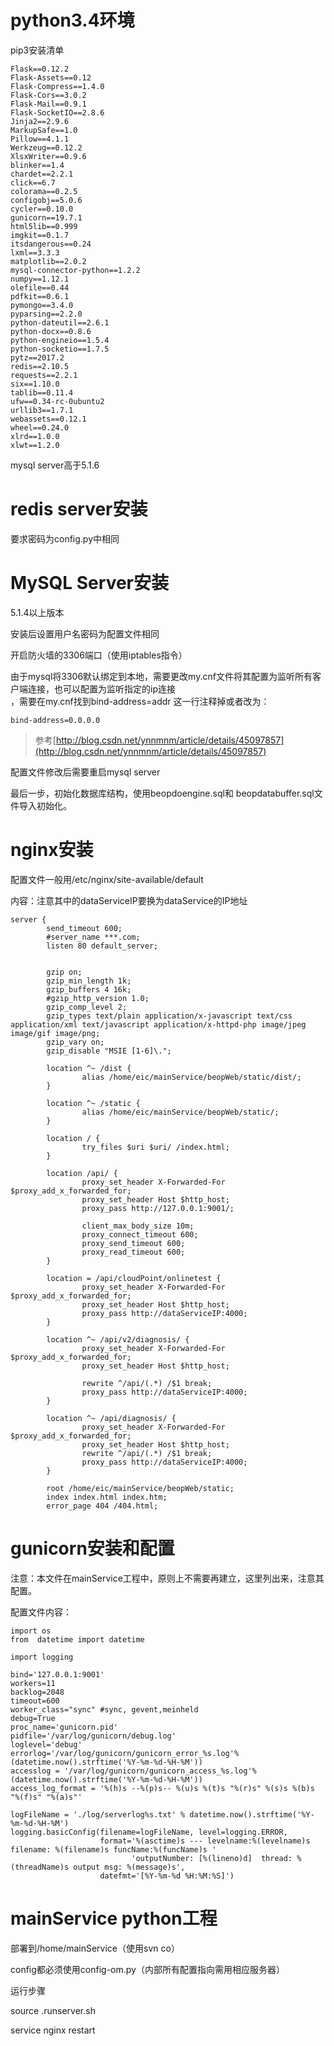 # python3.4环境

pip3安装清单

```
Flask==0.12.2
Flask-Assets==0.12
Flask-Compress==1.4.0
Flask-Cors==3.0.2
Flask-Mail==0.9.1
Flask-SocketIO==2.8.6
Jinja2==2.9.6
MarkupSafe==1.0
Pillow==4.1.1
Werkzeug==0.12.2
XlsxWriter==0.9.6
blinker==1.4
chardet==2.2.1
click==6.7
colorama==0.2.5
configobj==5.0.6
cycler==0.10.0
gunicorn==19.7.1
html5lib==0.999
imgkit==0.1.7
itsdangerous==0.24
lxml==3.3.3
matplotlib==2.0.2
mysql-connector-python==1.2.2
numpy==1.12.1
olefile==0.44
pdfkit==0.6.1
pymongo==3.4.0
pyparsing==2.2.0
python-dateutil==2.6.1
python-docx==0.8.6
python-engineio==1.5.4
python-socketio==1.7.5
pytz==2017.2
redis==2.10.5
requests==2.2.1
six==1.10.0
tablib==0.11.4
ufw==0.34-rc-0ubuntu2
urllib3==1.7.1
webassets==0.12.1
wheel==0.24.0
xlrd==1.0.0
xlwt==1.2.0

```

mysql server高于5.1.6

# redis server安装

要求密码为config.py中相同

# MySQL Server安装

5.1.4以上版本

安装后设置用户名密码为配置文件相同

开启防火墙的3306端口（使用iptables指令）

由于mysql将3306默认绑定到本地，需要更改my.cnf文件将其配置为监听所有客户端连接，也可以配置为监听指定的ip连接  
，需要在my.cnf找到bind-address=addr 这一行注释掉或者改为：

```
bind-address=0.0.0.0
```

> 参考[http://blog.csdn.net/ynnmnm/article/details/45097857](http://blog.csdn.net/ynnmnm/article/details/45097857)

配置文件修改后需要重启mysql server

最后一步，初始化数据库结构，使用beopdoengine.sql和 beopdatabuffer.sql文件导入初始化。

# nginx安装

配置文件一般用/etc/nginx/site-available/default

内容：注意其中的dataServiceIP要换为dataService的IP地址

```
server {
        send_timeout 600;
        #server_name ***.com;
        listen 80 default_server;


        gzip on;
        gzip_min_length 1k;
        gzip_buffers 4 16k;
        #gzip_http_version 1.0;
        gzip_comp_level 2;
        gzip_types text/plain application/x-javascript text/css application/xml text/javascript application/x-httpd-php image/jpeg image/gif image/png;
        gzip_vary on;
        gzip_disable "MSIE [1-6]\.";

        location ^~ /dist {
                alias /home/eic/mainService/beopWeb/static/dist/;
        }

        location ^~ /static {
                alias /home/eic/mainService/beopWeb/static/;
        }

        location / {
                try_files $uri $uri/ /index.html;
        }

        location /api/ {
                proxy_set_header X-Forwarded-For $proxy_add_x_forwarded_for;
                proxy_set_header Host $http_host;
                proxy_pass http://127.0.0.1:9001/;

                client_max_body_size 10m;
                proxy_connect_timeout 600;
                proxy_send_timeout 600;
                proxy_read_timeout 600;
        }

        location = /api/cloudPoint/onlinetest {
                proxy_set_header X-Forwarded-For $proxy_add_x_forwarded_for;
                proxy_set_header Host $http_host;
                proxy_pass http://dataServiceIP:4000;
        }

        location ^~ /api/v2/diagnosis/ {
                proxy_set_header X-Forwarded-For $proxy_add_x_forwarded_for;
                proxy_set_header Host $http_host;

                rewrite ^/api/(.*) /$1 break;
                proxy_pass http://dataServiceIP:4000;
        }

        location ^~ /api/diagnosis/ {
                proxy_set_header X-Forwarded-For $proxy_add_x_forwarded_for;
                proxy_set_header Host $http_host;
                rewrite ^/api/(.*) /$1 break;
                proxy_pass http://dataServiceIP:4000;
        }

        root /home/eic/mainService/beopWeb/static;
        index index.html index.htm;
        error_page 404 /404.html;
```

# 

# gunicorn安装和配置

注意：本文件在mainService工程中，原则上不需要再建立，这里列出来，注意其配置。

配置文件内容：

```
import os
from  datetime import datetime

import logging

bind='127.0.0.1:9001'
workers=11
backlog=2048
timeout=600
worker_class="sync" #sync, gevent,meinheld
debug=True
proc_name='gunicorn.pid'
pidfile='/var/log/gunicorn/debug.log'
loglevel='debug'
errorlog='/var/log/gunicorn/gunicorn_error_%s.log'%(datetime.now().strftime('%Y-%m-%d-%H-%M'))
accesslog = '/var/log/gunicorn/gunicorn_access_%s.log'%(datetime.now().strftime('%Y-%m-%d-%H-%M'))
access_log_format = '%(h)s --%(p)s-- %(u)s %(t)s "%(r)s" %(s)s %(b)s "%(f)s" "%(a)s"'

logFileName = './log/serverlog%s.txt' % datetime.now().strftime('%Y-%m-%d-%H-%M')
logging.basicConfig(filename=logFileName, level=logging.ERROR,
                    format='%(asctime)s --- levelname:%(levelname)s filename: %(filename)s funcName:%(funcName)s '
                           'outputNumber: [%(lineno)d]  thread: %(threadName)s output msg: %(message)s',
                    datefmt='[%Y-%m-%d %H:%M:%S]')
```

# mainService python工程

部署到/home/mainService（使用svn co）

config都必须使用config-om.py（内部所有配置指向需用相应服务器）

运行步骤

source .runserver.sh

service nginx restart

